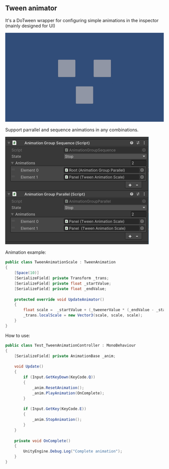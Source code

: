 ## Tween animator

It's a DoTween wrapper for configuring simple animations in the inspector (mainly designed for UI)


![Image alt](https://github.com/LuchunPen/TweenAnimator/blob/master/Pic2.gif)

Support parrallel and sequence animations in any combinations.

![Image alt](https://github.com/LuchunPen/TweenAnimator/blob/master/Pic1.png)

Animation example:
```C#
public class TweenAnimationScale : TweenAnimation
{
    [Space(10)]
    [SerializeField] private Transform _trans;
    [SerializeField] private float _startValue;
    [SerializeField] private float _endValue;
    
    protected override void UpdateAnimator()
    {
        float scale =  _startValue + (_tweenerValue * (_endValue - _startValue));
        _trans.localScale = new Vector3(scale, scale, scale);
    }
}
```

How to use:
```C#
public class Test_TweenAnimationController : MonoBehaviour
{
    [SerializeField] private AnimationBase _anim;

    void Update()
    {
        if (Input.GetKeyDown(KeyCode.Q))
        {
            _anim.ResetAnimation();
            _anim.PlayAnimation(OnComplete);
        }

        if (Input.GetKey(KeyCode.E))
        {
            _anim.StopAnimation();
        }
    }

    private void OnComplete()
    {
        UnityEngine.Debug.Log("Complete animation");
    }
}
```